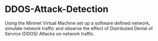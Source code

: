 # DDOS-Attack-Detection

Using the Mininet Virtual Machine set up a software defined network, simulate network traffic and observe the effect of Distributed Denial of Service (DDOS) Attacks on network traffic.
